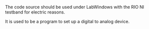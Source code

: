 The code source should be used under LabWindows with the RIO NI testband for electric reasons.

It is used to be a program to set up a digital to analog device.
